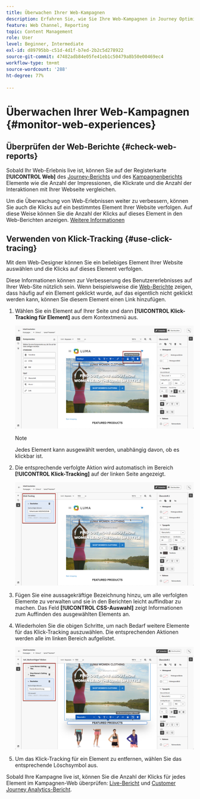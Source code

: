 ```yaml
---
title: Überwachen Ihrer Web-Kampagnen
description: Erfahren Sie, wie Sie Ihre Web-Kampagnen in Journey Optimizer überwachen.
feature: Web Channel, Reporting
topic: Content Management
role: User
level: Beginner, Intermediate
exl-id: d89795bb-c51d-4d1f-b7ed-2b2c5d278922
source-git-commit: 47482adb84e05fe41eb1c50479a8b50e00469ec4
workflow-type: tm+mt
source-wordcount: '288'
ht-degree: 77%

---
```


# Überwachen Ihrer Web-Kampagnen {#monitor-web-experiences}

## Überprüfen der Web-Berichte {#check-web-reports}

Sobald Ihr Web-Erlebnis live ist, können Sie auf der Registerkarte **[!UICONTROL Web]** des [Journey-Berichts](../reports/journey-global-report-cja-web.md) und des [Kampagnenberichts](../reports/campaign-global-report-cja-web.md) Elemente wie die Anzahl der Impressionen, die Klickrate und die Anzahl der Interaktionen mit Ihrer Webseite vergleichen.

<!--You can check the **[!UICONTROL Web]** tab of the campaign reports. Learn more on the campaign web [live report](../reports/campaign-live-report.md#web-tab) and [global report](../reports/campaign-global-report-cja.md#web).-->

Um die Überwachung von Web-Erlebnissen weiter zu verbessern, können Sie auch die Klicks auf ein bestimmtes Element Ihrer Website verfolgen. Auf diese Weise können Sie die Anzahl der Klicks auf dieses Element in den Web-Berichten anzeigen. [Weitere Informationen](#use-click-tracing)

## Verwenden von Klick-Tracking {#use-click-tracing}

Mit dem Web-Designer können Sie ein beliebiges Element Ihrer Website auswählen und die Klicks auf dieses Element verfolgen.

Diese Informationen können zur Verbesserung des Benutzererlebnisses auf Ihrer Web-Site nützlich sein. Wenn beispielsweise die [Web-Berichte](../reports/campaign-global-report-cja-web.md) zeigen, dass häufig auf ein Element geklickt wurde, auf das eigentlich nicht geklickt werden kann, können Sie diesem Element einen Link hinzufügen.

1. Wählen Sie ein Element auf Ihrer Seite und dann **[!UICONTROL Klick-Tracking für Element]** aus dem Kontextmenü aus.

   ![](assets/web-designer-click-track.png)

   >[!NOTE]
   >
   >Jedes Element kann ausgewählt werden, unabhängig davon, ob es klickbar ist.

1. Die entsprechende verfolgte Aktion wird automatisch im Bereich **[!UICONTROL Klick-Tracking]** auf der linken Seite angezeigt.

   ![](assets/web-designer-click-track-pane.png)

1. Fügen Sie eine aussagekräftige Bezeichnung hinzu, um alle verfolgten Elemente zu verwalten und sie in den Berichten leicht auffindbar zu machen. Das Feld **[!UICONTROL CSS-Auswahl]** zeigt Informationen zum Auffinden des ausgewählten Elements an.

1. Wiederholen Sie die obigen Schritte, um nach Bedarf weitere Elemente für das Klick-Tracking auszuwählen. Die entsprechenden Aktionen werden alle im linken Bereich aufgelistet.

   ![](assets/web-designer-click-tracking-actions.png)

1. Um das Klick-Tracking für ein Element zu entfernen, wählen Sie das entsprechende Löschsymbol aus.

Sobald Ihre Kampagne live ist, können Sie die Anzahl der Klicks für jedes Element im Kampagnen-Web überprüfen: [Live-Bericht](../reports/campaign-live-report.md#web-tab) und [Customer Journey Analytics-Bericht](../reports/campaign-global-report-cja-web.md).
